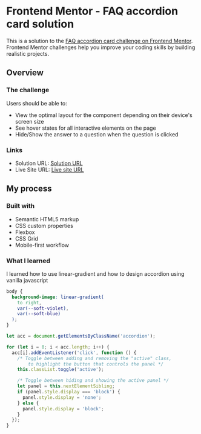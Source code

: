 # Frontend Mentor - FAQ accordion card solution

This is a solution to the [FAQ accordion card challenge on Frontend Mentor](https://www.frontendmentor.io/challenges/faq-accordion-card-XlyjD0Oam). Frontend Mentor challenges help you improve your coding skills by building realistic projects.

## Overview

### The challenge

Users should be able to:

- View the optimal layout for the component depending on their device's screen size
- See hover states for all interactive elements on the page
- Hide/Show the answer to a question when the question is clicked

### Links

- Solution URL: [Solution URL](https://github.com/VishRoy/faq-accordion-card-main)
- Live Site URL: [Live site URL](https://vishroy.github.io/faq-accordion-card-main/)

## My process

### Built with

- Semantic HTML5 markup
- CSS custom properties
- Flexbox
- CSS Grid
- Mobile-first workflow

### What I learned

I learned how to use linear-gradient and how to design accordion using vanilla javascript

```css
body {
  background-image: linear-gradient(
    to right,
    var(--soft-violet),
    var(--soft-blue)
  );
}
```

```js
let acc = document.getElementsByClassName('accordion');

for (let i = 0; i < acc.length; i++) {
  acc[i].addEventListener('click', function () {
    /* Toggle between adding and removing the "active" class,
        to highlight the button that controls the panel */
    this.classList.toggle('active');

    /* Toggle between hiding and showing the active panel */
    let panel = this.nextElementSibling;
    if (panel.style.display === 'block') {
      panel.style.display = 'none';
    } else {
      panel.style.display = 'block';
    }
  });
}
```
